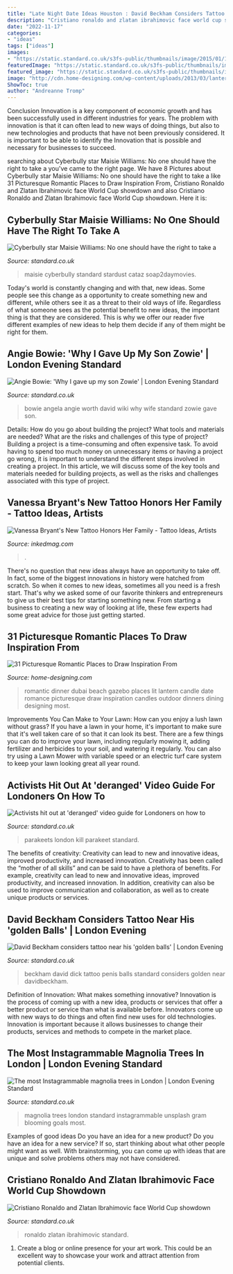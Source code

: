 ```yaml
---
title: "Late Night Date Ideas Houston : David Beckham Considers Tattoo Near His &#039;golden Balls&#039;"
description: "Cristiano ronaldo and zlatan ibrahimovic face world cup showdown"
date: "2022-11-17"
categories:
- "ideas"
tags: ["ideas"]
images:
- "https://static.standard.co.uk/s3fs-public/thumbnails/image/2015/01/14/16/maisie-williams.jpg"
featuredImage: "https://static.standard.co.uk/s3fs-public/thumbnails/image/2019/03/12/12/christopher-jolly-604309-unsplash.jpg"
featured_image: "https://static.standard.co.uk/s3fs-public/thumbnails/image/2015/01/14/16/maisie-williams.jpg"
image: "http://cdn.home-designing.com/wp-content/uploads/2013/03/lantern-lit-beach-dinner-beneath-white-gazebo.jpeg"
ShowToc: true
author: "Andreanne Tromp"
---
```



Conclusion
Innovation is a key component of economic growth and has been successfully used in different industries for years. The problem with innovation is that it can often lead to new ways of doing things, but also to new technologies and products that have not been previously considered. It is important to be able to identify the Innovation that is possible and necessary for businesses to succeed.

	

		
searching about Cyberbully star Maisie Williams: No one should have the right to take a you've came to the right page. We have 8 Pictures about Cyberbully star Maisie Williams: No one should have the right to take a like 31 Picturesque Romantic Places to Draw Inspiration From, Cristiano Ronaldo and Zlatan Ibrahimovic face World Cup showdown and also Cristiano Ronaldo and Zlatan Ibrahimovic face World Cup showdown. Here it is:
		
    
## Cyberbully Star Maisie Williams: No One Should Have The Right To Take A

<img loading=lazy src="https://static.standard.co.uk/s3fs-public/thumbnails/image/2015/01/14/16/maisie-williams.jpg" onerror="this.onerror=null;this.src='https://tse4.mm.bing.net/th?id=OIP.07kUc9cx3imyv1clOet9oQHaE8&amp;pid=15.1';" alt="Cyberbully star Maisie Williams: No one should have the right to take a">

_Source: standard.co.uk_

>maisie cyberbully standard stardust cataz soap2daymovies. 

	

Today's world is constantly changing and with that, new ideas. Some people see this change as a opportunity to create something new and different, while others see it as a threat to their old ways of life. Regardless of what someone sees as the potential benefit to new ideas, the important thing is that they are considered. This is why we offer our reader five different examples of new ideas to help them decide if any of them might be right for them.

    
## Angie Bowie: &#039;Why I Gave Up My Son Zowie&#039; | London Evening Standard

<img loading=lazy src="https://static.standard.co.uk/s3fs-public/thumbnails/image/2016/01/07/08/angiebowie.jpg" onerror="this.onerror=null;this.src='https://tse2.mm.bing.net/th?id=OIP.fR5rXnBgMbmgLXsmMaoUBgHaE8&amp;pid=15.1';" alt="Angie Bowie: &#039;Why I gave up my son Zowie&#039; | London Evening Standard">

_Source: standard.co.uk_

>bowie angela angie worth david wiki why wife standard zowie gave son. 

	

Details: How do you go about building the project? What tools and materials are needed? What are the risks and challenges of this type of project?
Building a project is a time-consuming and often expensive task. To avoid having to spend too much money on unnecessary items or having a project go wrong, it is important to understand the different steps involved in creating a project. In this article, we will discuss some of the key tools and materials needed for building projects, as well as the risks and challenges associated with this type of project.

    
## Vanessa Bryant&#039;s New Tattoo Honors Her Family - Tattoo Ideas, Artists

<img loading=lazy src="https://www.inkedmag.com/.image/t_share/MTc2MDk2MTc5NDc2NTA2NTAz/new-project.png" onerror="this.onerror=null;this.src='https://tse3.mm.bing.net/th?id=OIP.7zI_49fYYR6jjcXOIIwVHQHaD4&amp;pid=15.1';" alt="Vanessa Bryant&#039;s New Tattoo Honors Her Family - Tattoo Ideas, Artists">

_Source: inkedmag.com_

>. 

	

There's no question that new ideas always have an opportunity to take off. In fact, some of the biggest innovations in history were hatched from scratch. So when it comes to new ideas, sometimes all you need is a fresh start. That's why we asked some of our favorite thinkers and entrepreneurs to give us their best tips for starting something new. From starting a business to creating a new way of looking at life, these few experts had some great advice for those just getting started.

    
## 31 Picturesque Romantic Places To Draw Inspiration From

<img loading=lazy src="http://cdn.home-designing.com/wp-content/uploads/2013/03/lantern-lit-beach-dinner-beneath-white-gazebo.jpeg" onerror="this.onerror=null;this.src='https://tse1.mm.bing.net/th?id=OIP.mwelckvOBtNxw7X8B2nqnAHaEK&amp;pid=15.1';" alt="31 Picturesque Romantic Places to Draw Inspiration From">

_Source: home-designing.com_

>romantic dinner dubai beach gazebo places lit lantern candle date romance picturesque draw inspiration candles outdoor dinners dining designing most. 

	

Improvements You Can Make to Your Lawn: How can you enjoy a lush lawn without grass?
If you have a lawn in your home, it's important to make sure that it's well taken care of so that it can look its best. There are a few things you can do to improve your lawn, including regularly mowing it, adding fertilizer and herbicides to your soil, and watering it regularly. You can also try using a Lawn Mower with variable speed or an electric turf care system to keep your lawn looking great all year round.

    
## Activists Hit Out At &#039;deranged&#039; Video Guide For Londoners On How To

<img loading=lazy src="https://www.standard.co.uk/s3fs-public/thumbnails/image/2014/12/02/08/parakeet.jpg" onerror="this.onerror=null;this.src='https://tse1.mm.bing.net/th?id=OIP.9L48FI1DMNnsSM2tPCJ3nQHaE8&amp;pid=15.1';" alt="Activists hit out at &#039;deranged&#039; video guide for Londoners on how to">

_Source: standard.co.uk_

>parakeets london kill parakeet standard. 

	

The benefits of creativity: Creativity can lead to new and innovative ideas, improved productivity, and increased innovation.
Creativity has been called the “mother of all skills” and can be said to have a plethora of benefits. For example, creativity can lead to new and innovative ideas, improved productivity, and increased innovation. In addition, creativity can also be used to improve communication and collaboration, as well as to create unique products or services.

    
## David Beckham Considers Tattoo Near His &#039;golden Balls&#039; | London Evening

<img loading=lazy src="https://www.standard.co.uk/s3fs-public/thumbnails/image/2012/01/03/09/DavidBeckham_415.jpg" onerror="this.onerror=null;this.src='https://tse1.mm.bing.net/th?id=OIP.F5lf4CVYFQXVOTiJS4k-XQAAAA&amp;pid=15.1';" alt="David Beckham considers tattoo near his &#039;golden balls&#039; | London Evening">

_Source: standard.co.uk_

>beckham david dick tattoo penis balls standard considers golden near davidbeckham. 

	

Definition of Innovation: What makes something innovative?
Innovation is the process of coming up with a new idea, products or services that offer a better product or service than what is available before. Innovators come up with new ways to do things and often find new uses for old technologies. Innovation is important because it allows businesses to change their products, services and methods to compete in the market place.

    
## The Most Instagrammable Magnolia Trees In London | London Evening Standard

<img loading=lazy src="https://static.standard.co.uk/s3fs-public/thumbnails/image/2019/03/12/12/christopher-jolly-604309-unsplash.jpg" onerror="this.onerror=null;this.src='https://tse3.mm.bing.net/th?id=OIP.UumkrhIwMdEXUrgMa7Pc9AHaE8&amp;pid=15.1';" alt="The most Instagrammable magnolia trees in London | London Evening Standard">

_Source: standard.co.uk_

>magnolia trees london standard instagrammable unsplash gram blooming goals most. 

	

Examples of good ideas
Do you have an idea for a new product? Do you have an idea for a new service? If so, start thinking about what other people might want as well. With brainstorming, you can come up with ideas that are unique and solve problems others may not have considered.

    
## Cristiano Ronaldo And Zlatan Ibrahimovic Face World Cup Showdown

<img loading=lazy src="https://static.standard.co.uk/s3fs-public/thumbnails/image/2013/10/21/13/Ronaldo-Zlatan.jpg" onerror="this.onerror=null;this.src='https://tse3.mm.bing.net/th?id=OIP.nFjAjcysWgrblMV0a85_nAHaE8&amp;pid=15.1';" alt="Cristiano Ronaldo and Zlatan Ibrahimovic face World Cup showdown">

_Source: standard.co.uk_

>ronaldo zlatan ibrahimovic standard. 

	

1. Create a blog or online presence for your art work. This could be an excellent way to showcase your work and attract attention from potential clients.

